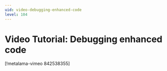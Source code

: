 ```yaml
---
uid: video-debugging-enhanced-code
level: 104
---
```


# Video Tutorial: Debugging enhanced code

[!metalama-vimeo 842538355]